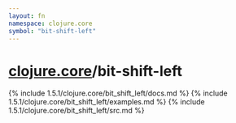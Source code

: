 ```yaml
---
layout: fn
namespace: clojure.core
symbol: "bit-shift-left"
---
```


# [clojure.core](../)/bit-shift-left

{% include 1.5.1/clojure.core/bit_shift_left/docs.md %}
{% include 1.5.1/clojure.core/bit_shift_left/examples.md %}
{% include 1.5.1/clojure.core/bit_shift_left/src.md %}

